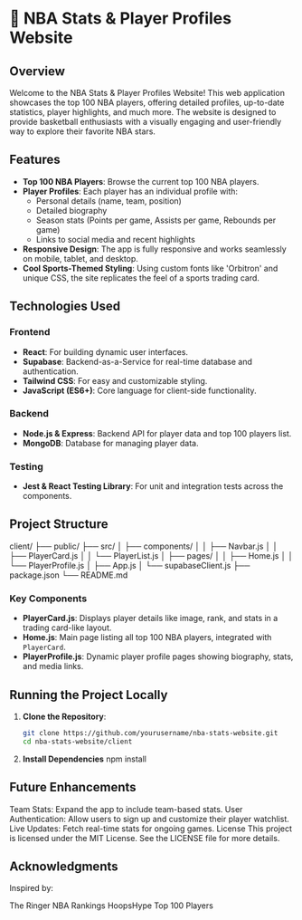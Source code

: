 # 🏀 NBA Stats & Player Profiles Website

## Overview
Welcome to the NBA Stats & Player Profiles Website! This web application showcases the top 100 NBA players, offering detailed profiles, up-to-date statistics, player highlights, and much more. The website is designed to provide basketball enthusiasts with a visually engaging and user-friendly way to explore their favorite NBA stars.

## Features
- **Top 100 NBA Players**: Browse the current top 100 NBA players.
- **Player Profiles**: Each player has an individual profile with:
  - Personal details (name, team, position)
  - Detailed biography
  - Season stats (Points per game, Assists per game, Rebounds per game)
  - Links to social media and recent highlights
- **Responsive Design**: The app is fully responsive and works seamlessly on mobile, tablet, and desktop.
- **Cool Sports-Themed Styling**: Using custom fonts like 'Orbitron' and unique CSS, the site replicates the feel of a sports trading card.

## Technologies Used
### Frontend
- **React**: For building dynamic user interfaces.
- **Supabase**: Backend-as-a-Service for real-time database and authentication.
- **Tailwind CSS**: For easy and customizable styling.
- **JavaScript (ES6+)**: Core language for client-side functionality.

### Backend
- **Node.js & Express**: Backend API for player data and top 100 players list.
- **MongoDB**: Database for managing player data.
  
### Testing
- **Jest & React Testing Library**: For unit and integration tests across the components.

## Project Structure

client/ ├── public/ ├── src/ │ ├── components/ │ │ ├── Navbar.js │ │ ├── PlayerCard.js │ │ └── PlayerList.js │ ├── pages/ │ │ ├── Home.js │ │ └── PlayerProfile.js │ ├── App.js │ └── supabaseClient.js ├── package.json └── README.md 

### Key Components
- **PlayerCard.js**: Displays player details like image, rank, and stats in a trading card-like layout.
- **Home.js**: Main page listing all top 100 NBA players, integrated with `PlayerCard`.
- **PlayerProfile.js**: Dynamic player profile pages showing biography, stats, and media links.

## Running the Project Locally
1. **Clone the Repository**:
   ```bash
   git clone https://github.com/yourusername/nba-stats-website.git
   cd nba-stats-website/client
2. **Install Dependencies**
   npm install


## Future Enhancements
Team Stats: Expand the app to include team-based stats.
User Authentication: Allow users to sign up and customize their player watchlist.
Live Updates: Fetch real-time stats for ongoing games.
License
This project is licensed under the MIT License. See the LICENSE file for more details.

## Acknowledgments
Inspired by:

The Ringer NBA Rankings
HoopsHype Top 100 Players

